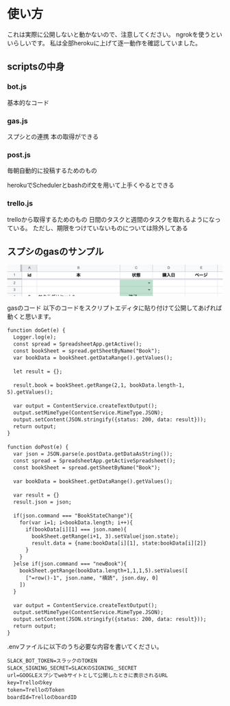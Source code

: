 # 使い方
これは実際に公開しないと動かないので、注意してください。
ngrokを使うといいらしいです。
私は全部herokuに上げて逐一動作を確認していました。

## scriptsの中身
### bot.js
基本的なコード

### gas.js
スプシとの連携
本の取得ができる

### post.js
毎朝自動的に投稿するためのもの

herokuでSchedulerとbashのif文を用いて上手くやるとできる

### trello.js
trelloから取得するためのもの
日間のタスクと週間のタスクを取れるようになっている。
ただし、期限をつけていないものについては除外してある


## スプシのgasのサンプル
![スプシの構造](./sample.png)

gasのコード
以下のコードをスクリプトエディタに貼り付けて公開してあげれば動くと思います。
```
function doGet(e) {
  Logger.log(e);
  const spread = SpreadsheetApp.getActive();
  const bookSheet = spread.getSheetByName("Book");
  var bookData = bookSheet.getDataRange().getValues();
  
  let result = {};

  result.book = bookSheet.getRange(2,1, bookData.length-1, 5).getValues();

  var output = ContentService.createTextOutput();
  output.setMimeType(ContentService.MimeType.JSON);
  output.setContent(JSON.stringify({status: 200, data: result}));
  return output;
}

function doPost(e) {
  var json = JSON.parse(e.postData.getDataAsString());
  const spread = SpreadsheetApp.getActiveSpreadsheet();
  const bookSheet = spread.getSheetByName("Book");
  
  var bookData = bookSheet.getDataRange().getValues();
  
  var result = {}
  result.json = json;
  
  if(json.command === "BookStateChange"){
    for(var i=1; i<bookData.length; i++){
      if(bookData[i][1] === json.name){
        bookSheet.getRange(i+1, 3).setValue(json.state);
        result.data = {name:bookData[i][1], state:bookData[i][2]}
      }
    }
  }else if(json.command === "newBook"){
    bookSheet.getRange(bookData.length+1,1,1,5).setValues([
      ["=row()-1", json.name, "積読", json.day, 0]
    ])
  }

  var output = ContentService.createTextOutput();
  output.setMimeType(ContentService.MimeType.JSON);
  output.setContent(JSON.stringify({status: 200, data: result}));
  return output;
}
```


.envファイルに以下のうち必要な内容を書いてください。
```
SLACK_BOT_TOKEN=スラックのTOKEN
SLACK_SIGNING_SECRET=SLACKのSIGNING＿SECRET
url=GOOGLEスプシでwebサイトとして公開したときに表示されるURL
key=Trelloのkey
token=TrelloのToken
boardId=TrelloのboardID
```
